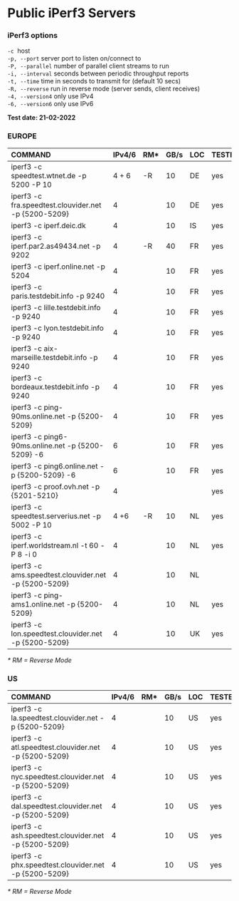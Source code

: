 # Public iPerf3 Servers

### iPerf3 options

`-c`  host  
`-p, --port` server port to listen on/connect to  
`-P, --parallel` number of parallel client streams to run  
`-i, --interval` seconds between periodic throughput reports  
`-t, --time` time in seconds to transmit for (default 10 secs)  
`-R, --reverse` run in reverse mode (server sends, client receives)  
`-4, --version4` only use IPv4  
`-6, --version6` only use IPv6

**Test date: 21-02-2022**

### EUROPE

| **COMMAND** | **IPv4/6** | **RM*** | **GB/s** | **LOC** | **TESTED** |
| :-- | --- | --- | --- | --- | --- |
| iperf3 -c speedtest.wtnet.de -p 5200 -P 10 | 4 + 6 | -R  | 10  | DE  | yes |
| iperf3 -c fra.speedtest.clouvider.net -p {5200-5209} | 4   |     | 10  | DE  | yes |
| iperf3 -c iperf.deic.dk | 4   |     | 10  | IS  | yes |
| iperf3 -c iperf.par2.as49434.net -p 9202 | 4   | -R  | 40  | FR  | yes |
| iperf3 -c iperf.online.net -p 5204 | 4   |     | 10  | FR  | yes |
| iperf3 -c paris.testdebit.info -p 9240 | 4   |     | 10  | FR  | yes |
| iperf3 -c lille.testdebit.info -p 9240 | 4   |     | 10  | FR  | yes |
| iperf3 -c lyon.testdebit.info -p 9240 | 4   |     | 10  | FR  | yes |
| iperf3 -c aix-marseille.testdebit.info -p 9240 | 4   |     | 10  | FR  | yes |
| iperf3 -c bordeaux.testdebit.info -p 9240 | 4   |     | 10  | FR  | yes |
| iperf3 -c ping-90ms.online.net -p {5200-5209} | 4   |     | 10  | FR  | yes |
| iperf3 -c ping6-90ms.online.net -p {5200-5209} -6 | 6   |     | 10  | FR  | yes |
| iperf3 -c ping6.online.net -p {5200-5209} -6 | 6   |     | 10  | FR  | yes |
| iperf3 -c proof.ovh.net -p {5201-5210} | 4   |     |     |     | yes |
| iperf3 -c speedtest.serverius.net -p 5002 -P 10 | 4 +6 | -R  | 10  | NL  | yes |
| iperf3 -c iperf.worldstream.nl -t 60 -P 8 -i 0 | 4   |     | 10  | NL  | yes |
| iperf3 -c ams.speedtest.clouvider.net -p {5200-5209} | 4   |     | 10  | NL  |  |
| iperf3 -c ping-ams1.online.net -p {5200-5209} | 4   |     | 10  | NL  | yes |
| iperf3 -c lon.speedtest.clouvider.net -p {5200-5209} | 4   |     | 10  | UK  | yes |

_\* RM = Reverse Mode_

### US

| **COMMAND** | **IPv4/6** | **RM*** | **GB/s** | **LOC** | **TESTED** |
| :-- | --- | --- | --- | --- | --- |
| iperf3 -c la.speedtest.clouvider.net -p {5200-5209} | 4   |     | 10  | US  | yes |
| iperf3 -c atl.speedtest.clouvider.net -p {5200-5209} | 4   |     | 10  | US  | yes |
| iperf3 -c nyc.speedtest.clouvider.net -p {5200-5209} | 4   |     | 10  | US  | yes |
| iperf3 -c dal.speedtest.clouvider.net -p {5200-5209} | 4   |     | 10  | US  | yes |
| iperf3 -c ash.speedtest.clouvider.net -p {5200-5209} | 4   |     | 10  | US  | yes |
| iperf3 -c phx.speedtest.clouvider.net -p {5200-5209} | 4   |     | 10  | US  | yes |

_\* RM = Reverse Mode_
